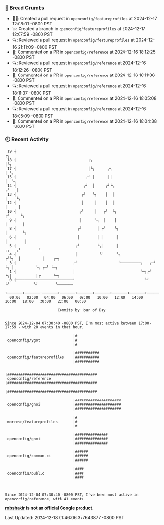 ### 🍞 Bread Crumbs

 * ✍🏼: Created a pull request in `openconfig/featureprofiles` at 2024-12-17 12:08:01 -0800 PST
 * 💥: Created a branch in `openconfig/featureprofiles` at 2024-12-17 12:07:59 -0800 PST
 * 🔍: Reviewed a pull request in  `openconfig/featureprofiles` at 2024-12-16 21:11:09 -0800 PST
 * 💬: Commented on a PR in  `openconfig/reference` at 2024-12-16 18:12:25 -0800 PST
 * 🔍: Reviewed a pull request in  `openconfig/reference` at 2024-12-16 18:12:26 -0800 PST
 * 💬: Commented on a PR in  `openconfig/reference` at 2024-12-16 18:11:36 -0800 PST
 * 🔍: Reviewed a pull request in  `openconfig/reference` at 2024-12-16 18:11:37 -0800 PST
 * 💬: Commented on a PR in  `openconfig/reference` at 2024-12-16 18:05:08 -0800 PST
 * 🔍: Reviewed a pull request in  `openconfig/reference` at 2024-12-16 18:05:09 -0800 PST
 * 💬: Commented on a PR in  `openconfig/reference` at 2024-12-16 18:04:38 -0800 PST

### 🕘 Recent Activity
```
 19 ┼                                                                        ╭╮
 18 ┤                                 ╭╮                                     │╰╮
 17 ┤                                 │╰╮      ╭╮                            │ ╰╮
 15 ┤                                ╭╯ │      ││                            │  ╰╮
 14 ┤                               ╭╯  │     ╭╯╰╮                          ╭╯   │
 13 ┤                              ╭╯   ╰╮    │  │                          │    ╰╮
 12 ┤                              │     │    │  │                          │     │
 10 ┤                             ╭╯     │   ╭╯  ╰╮                        ╭╯     ╰╮
  9 ┤                             │      ╰╮  │    │                        │       │
  8 ┤                            ╭╯       │ ╭╯    ╰╮                       │       ╰╮
  6 ┤                            │        │ │      │                       │        │
  5 ┤                           ╭╯        ╰╮│      │                 ╭╮   ╭╯        ╰╮
  4 ┤                           │          ╰╯      ╰╮               ╭╯╰╮  │          │    ╭─╮
  3 ┤                          ╭╯                   ╰─────────╮   ╭─╯  ╰╮ │          ╰╮ ╭─╯ ╰─╮
  1 ┤                          │                              ╰─╮╭╯     ╰╮│           │╭╯     ╰─╮
  0 ┼──────────────────────────╯                                ╰╯       ╰╯           ╰╯        ╰───────
    +───────+───────+───────+───────+───────+───────+───────+───────+───────+───────+───────+───────+────
  00:00   02:00   04:00   06:00   08:00   10:00   12:00   14:00   16:00   18:00   20:00   22:00   00:00   

						Commits by Hour of Day


Since 2024-12-04 07:30:40 -0800 PST, I'm most active between 17:00-17:59 - with 20 events in that hour.

```



```
                               |#
 openconfig/ygot               |#
                               |#

                               |###########
 openconfig/featureprofiles    |###########
                               |###########

                               |#########################################
 openconfig/reference          |#########################################
                               |#########################################

                               |#####################
 openconfig/gnoi               |#####################
                               |#####################

                               |#
 morrowc/featureprofiles       |#
                               |#

                               |###############
 openconfig/gnmi               |###############
                               |###############

                               |######
 openconfig/common-ci          |######
                               |######

                               |####
 openconfig/public             |####
                               |####



Since 2024-12-04 07:30:40 -0800 PST, I've been most active in openconfig/reference, with 41 events.

```
**[robshakir](mailto:robjs@google.com) is not an official Google product.**  


Last Updated: 2024-12-18 01:46:06.377643877 -0800 PST
